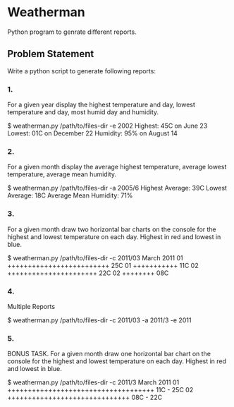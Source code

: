 # Weatherman

Python program to genrate different reports.

## Problem Statement

Write a python script to generate following reports:

### 1. 
For a given year display the highest temperature and day, lowest temperature and day, most humid day and humidity.

$ weatherman.py /path/to/files-dir -e 2002
Highest: 45C on June 23
Lowest: 01C on December 22
Humidity: 95% on August 14

### 2. 
For a given month display the average highest temperature, average lowest temperature, average mean humidity.

$ weatherman.py /path/to/files-dir -a 2005/6
Highest Average: 39C
Lowest Average: 18C
Average Mean Humidity: 71%

### 3. 
For a given month draw two horizontal bar charts on the console for the highest and lowest temperature on each day. Highest in red and lowest in blue.

$ weatherman.py /path/to/files-dir -c 2011/03
March 2011
01 +++++++++++++++++++++++++ 25C
01 +++++++++++ 11C
02 ++++++++++++++++++++++ 22C
02 ++++++++ 08C

### 4. 
Multiple Reports

$ weatherman.py /path/to/files-dir -c 2011/03 -a 2011/3 -e 2011

### 5.
BONUS TASK. For a given month draw one horizontal bar chart on the console for the highest and lowest temperature on each day. Highest in red and lowest in blue.

$ weatherman.py /path/to/files-dir -c 2011/3
March 2011
01 ++++++++++++++++++++++++++++++++++++ 11C - 25C
02 ++++++++++++++++++++++++++++++ 08C - 22C
